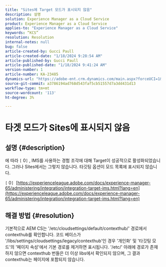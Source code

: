 ```yaml
---
title: "Sites에 Target 모드가 표시되지 않음"
description: 설명
solution: Experience Manager as a Cloud Service
product: Experience Manager as a Cloud Service
applies-to: "Experience Manager as a Cloud Service"
keywords: “KCS”
resolution: Resolution
internal-notes: null
bug: false
article-created-by: Gucci Paull
article-created-date: "1/18/2024 9:28:54 AM"
article-published-by: Gucci Paull
article-published-date: "1/18/2024 9:41:24 AM"
version-number: 1
article-number: KA-23485
dynamics-url: "https://adobe-ent.crm.dynamics.com/main.aspx?forceUCI=1&pagetype=entityrecord&etn=knowledgearticle&id=394949fe-e3b5-ee11-a569-6045bd006c82"
source-git-commit: a3786194ad768d543faf5cb51557d7a3dd431d13
workflow-type: tm+mt
source-wordcount: '113'
ht-degree: 3%

---
```


# 타겟 모드가 Sites에 표시되지 않음

## 설명 {#description}


에 따라 `[` 0`]` , IMS를 사용하는 경험 조각에 대해 Target이 성공적으로 활성화되었습니다. 그러나 Sites에서는 그렇지 않습니다. 타깃팅 옵션이 모드 목록에 표시되지 않습니다.

`[` 0`]`  [https://experienceleague.adobe.com/docs/experience-manager-65/administering/integration/integration-target-ims.html?lang=en](https://experienceleague.adobe.com/docs/experience-manager-65/administering/integration/integration-target-ims.html?lang=en)


## 해결 방법 {#resolution}


기본적으로 AEM CS는 &#39;/etc/cloudsettings/default/contexthub/&#39; 경로에서 contexthub를 확인합니다. 코드 베이스가 &#39;/libs/settings/cloudsettings/legacy/contexthub&#39;인 경우 &#39;개인화&#39; 및 &#39;타깃팅 모드&#39;의 &#39;페이지 속성&#39;에서 기본 경로를 제거하면 표시됩니다. &#39;/etc/&#39; 아래에 경로가 존재하지 않으면 contexthub 번들은 더 이상 libs에서 확인되지 않으며, 그 결과 contexthub는 페이지에 포함되지 않습니다.
